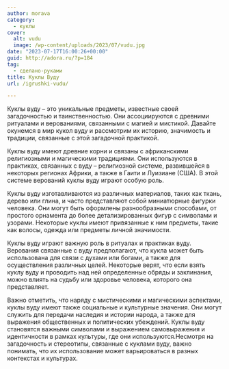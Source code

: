 ```yaml
---
author: morava
category:
  - куклы
cover:
  alt: vudu
  image: /wp-content/uploads/2023/07/vudu.jpg
date: "2023-07-17T16:00:26+00:00"
guid: http://adora.ru/?p=184
tag:
  - сделано-руками
title: Куклы Вуду
url: /igrushki-vudu/

---
```

Куклы вуду – это уникальные предметы, известные своей загадочностью и таинственностью. Они ассоциируются с древними ритуалами и верованиями, связанными с магией и мистикой. Давайте окунемся в мир кукол вуду и рассмотрим их историю, значимость и традиции, связанные с этой загадочной практикой.

Куклы вуду имеют древние корни и связаны с африканскими религиозными и магическими традициями. Они используются в практиках, связанных с вуду – религиозной системе, развившейся в некоторых регионах Африки, а также в Гаити и Луизиане (США). В этой системе верований куклы вуду играют особую роль.

Куклы вуду изготавливаются из различных материалов, таких как ткань, дерево или глина, и часто представляют собой миниатюрные фигурки человека. Они могут быть оформлены разнообразными способами, от простого орнамента до более детализированных фигур с символами и узорами. Некоторые куклы имеют привязанные к ним предметы, такие как волосы, одежда или предметы личной значимости.

Куклы вуду играют важную роль в ритуалах и практиках вуду. Верования связанные с вуду предполагают, что кукла может быть использована для связи с духами или богами, а также для осуществления различных целей. Некоторые верят, что если взять куклу вуду и проводить над ней определенные обряды и заклинания, можно влиять на судьбу или здоровье человека, которого она представляет.

Важно отметить, что наряду с мистическими и магическими аспектами, куклы вуду имеют также социальные и культурные значения. Они могут служить для передачи наследия и истории народа, а также для выражения общественных и политических убеждений. Куклы вуду становятся важными символами и выражением самовыражения и идентичности в рамках культуры, где они используются.Несмотря на загадочность и стереотипы, связанные с куклами вуду, важно понимать, что их использование может варьироваться в разных контекстах и культурах.
